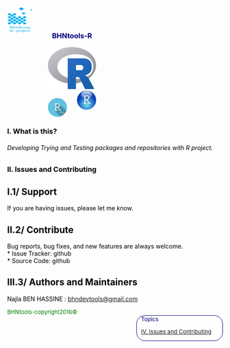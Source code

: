 
<html>
<head>
  <meta charset="utf-8" />
  <title>BHNtools-R</title>
  <script type="text/javascript" src="http://code.jquery.com/jquery-latest.min.js"></script>
</head>

<body>
<article>
  <div>
    <header>
        <section style="color:blue;float:left;padding-right:20px;">
        <img src="logos/BHNtools-R.png" style="width:60px;height:60px;">
        </section>
        <section style="color:navy;float:left;padding-left:15px;">
        <br>
        <br>
        <h1>BHNtools-R</h1>
        <img src="logos/Rlogo.png" style="width:'25px;height:25px;">
        <br>
        <img src="logos/Rstudiologo.png" style="width:45px;height:45px;float:right;"">
        <br>
        <img src="logos/Rshinylogo.png" style="width:45px;height:45px;float:left;"">

 </div>
 
<section id="content"style="color:black;float:left;">
<h1 id='idtitle1'>I. What is this?</h1>
<H6>Developing Trying and Testing packages and repositories with R project.</h6>
<h1 id='idtitle4'>II. Issues and Contributing</h1> 

<h2>I.1/ Support</h2>
<p>
If you are having issues, please let me know.
</p>
<h2>II.2/ Contribute</h2>
<p>Bug reports, bug fixes, and new features are always welcome.<br>
* Issue Tracker: github<br>
* Source Code: github</p>
<h2 id='idtitleE'>III.3/ Authors and Maintainers</h2>
<p>Najla BEN HASSINE : <a href="MAILTO:bhndevtools@gmail.com?Subject=DockerBIum">bhndevtools@gmail.com</a></p>
<section style="font: bold;color:green;align:center;font-size:small;">
<footer>BHNtools-copyright2016©</footer>
</section>
</section>
</article>
<aside style='float:right; font:bold; color:navy; align:center; font-size:small; border: 1.5px solid; border-radius:20px; width:200px;'>
<!--div style="font:bold;color:navt;align:center;font-size:small; border: 2px solid; border-radius:25px;"-->
<div style='font:bold;width:250px;padding-left:5px; padding-right:5px; margin-left:5px;'>Topics
<br>

<a href=#idtitle4>IV. Issues and Contributing</a>
</div>
</aside>
</body>
</html>
